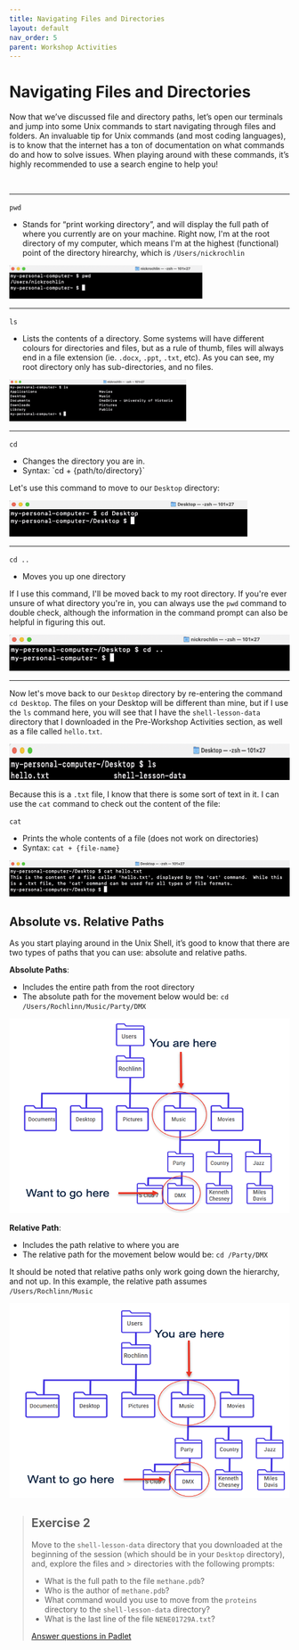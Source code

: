 ```yaml
---
title: Navigating Files and Directories
layout: default
nav_order: 5
parent: Workshop Activities
---
```


# Navigating Files and Directories

Now that we’ve discussed file and directory paths, let’s open our terminals and jump into some
Unix commands to start navigating through files and folders. An
invaluable tip for Unix commands (and most coding languages), is to know
that the internet has a ton of documentation on what commands do and how
to solve issues. When playing around with these commands, it’s highly
recommended to use a search engine to help you!

<br>

---

`pwd`

-   Stands for “print working directory”, and will display the full path
    of where you currently are on your machine. Right now, I'm at the root directory of my computer, which means I'm at the highest (functional) point of the directory hirearchy, which is `/Users/nickrochlin`

<img src="images/pwd.png" height="60" />

<br>

---

`ls`

-   Lists the contents of a directory. Some systems will have different colours for directories and files, but as a rule of thumb, files will always end in a file extension (ie. `.docx`, `.ppt`, `.txt`, etc).  As you can see, my root directory only has sub-directories, and no files.

<img src="images/ls.png" height="75" />

<br>

---

`cd`

-   Changes the directory you are in.  
-   Syntax: \`cd + {path/to/directory}`

Let's use this command to move to our `Desktop` directory:

<img src="images/cd.png" height="65" />

<br>

---

`cd ..`

-   Moves you up one directory

If I use this command, I'll be moved back to my root directory.  If you're ever unsure of what directory you're in, you can always use the `pwd` command to double check, although the information in the command prompt can also be helpful in figuring this out.

<img src="images/cd2.png" height="65" />

<br>

---

Now let's move back to our `Desktop` directory by re-entering the command `cd Desktop`.  The files on your Desktop will be different than mine, but if I use the `ls` command here, you will see that I have the `shell-lesson-data` directory that I downloaded in the Pre-Workshop Activities section, as well as a file called `hello.txt`.

<img src="images/ls2.png" height="65" />

Because this is a `.txt` file, I know that there is some sort of text in it.  I can use the `cat` command to check out the content of the file:

`cat`

-   Prints the whole contents of a file (does not work on directories)
-   Syntax: `cat + {file-name}`

<img src="images/cat.png" height="65" />

<br>

## Absolute vs. Relative Paths

As you start playing around in the Unix Shell, it’s good to know that
there are two types of paths that you can use: absolute and relative
paths.

**Absolute Paths**: 

* Includes the entire path from the root directory
* The absolute path for the movement below would be: `cd /Users/Rochlinn/Music/Party/DMX`

<img src="images/absolute-path.png" height="350" width="550" /> 

<br>

**Relative Path**: 

* Includes the path relative to where you are
* The relative path for the movement below would be: `cd /Party/DMX`

It should be noted that relative paths only work going down the
hierarchy, and not up. In this example, the relative path assumes
`/Users/Rochlinn/Music`

<img src="images/relative-path.png" height="350" width="550" /> 

<br>

> ## **Exercise 2**
>
> Move to the `shell-lesson-data` directory that you downloaded at the beginning of the session (which should be in your `Desktop` directory), and, explore the files and > directories with the following prompts:
>
> *  What is the full path to the file `methane.pdb`?
> *  Who is the author of `methane.pdb`?
> *  What command would you use to move from the `proteins` directory
>     to the `shell-lesson-data` directory?
> *  What is the last line of the file `NENE01729A.txt`?
>
> <a href="https://padlet.com/nickrochlin/unix-exercise-2-dl2teclv5hpcj12c" target="_blank">Answer questions in Padlet</a>

<br>
